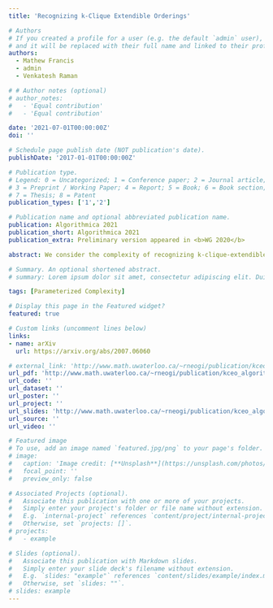 ```yaml
---
title: 'Recognizing k-Clique Extendible Orderings'

# Authors
# If you created a profile for a user (e.g. the default `admin` user), write the username (folder name) here
# and it will be replaced with their full name and linked to their profile.
authors:
  - Mathew Francis
  - admin
  - Venkatesh Raman

# # Author notes (optional)
# author_notes:
#   - 'Equal contribution'
#   - 'Equal contribution'

date: '2021-07-01T00:00:00Z'
doi: ''

# Schedule page publish date (NOT publication's date).
publishDate: '2017-01-01T00:00:00Z'

# Publication type.
# Legend: 0 = Uncategorized; 1 = Conference paper; 2 = Journal article;
# 3 = Preprint / Working Paper; 4 = Report; 5 = Book; 6 = Book section;
# 7 = Thesis; 8 = Patent
publication_types: ['1','2']

# Publication name and optional abbreviated publication name.
publication: Algorithmica 2021
publication_short: Algorithmica 2021
publication_extra: Preliminary version appeared in <b>WG 2020</b>

abstract: We consider the complexity of recognizing k-clique-extendible graphs (k-C-E graphs) introduced by Spinrad (Efficient Graph Representations, AMS 2003), which are generalizations of comparability graphs. A graph is k-clique-extendible if there is an ordering of the vertices such that whenever two overlapping k-cliques A and B have k−1 common vertices, and these common vertices appear between the two vertices a,b∈(A∖B)∪(B∖A) in the ordering, there is an edge between a and b, implying that A∪B is a (k+1)-clique. Such an ordering is said to be a k-C-E ordering. These graphs arise in applications related to modelling preference relations. Recently, it has been shown that a maximum clique in such a graph can be found in nO(k) time [Hamburger et al. 2017] when the ordering is given. When k is 2, such graphs are precisely the well-known class of comparability graphs and when k is 3 they are called triangle-extendible graphs. It has been shown that triangle-extendible graphs appear as induced subgraphs of visibility graphs of simple polygons, and the complexity of recognizing them has been mentioned as an open problem in the literature. While comparability graphs (i.e. 2-C-E graphs) can be recognized in polynomial time, we show that recognizing k-C-E graphs is NP-hard for any fixed k≥3 and CO-NP-hard when k is part of the input. While our NP-hardness reduction for k≥4 is from the betweenness problem, for k=3, our reduction is an intricate one from the 3-colouring problem. We also show that the problems of determining whether a given ordering of the vertices of a graph is a k-C-E ordering, and that of finding a maximum clique in a k-C-E graph, given a k-C-E ordering, are hard for the parameterized complexity classes CO-W[1] and W[1] respectively, when parameterized by k. However we show that the former is fixed-parameter tractable when parameterized by the treewidth of the graph. We also show that the dual parameterizations of all the problems that we study are fixed parameter tractable.

# Summary. An optional shortened abstract.
# summary: Lorem ipsum dolor sit amet, consectetur adipiscing elit. Duis posuere tellus ac convallis placerat. Proin tincidunt magna sed ex sollicitudin condimentum.

tags: [Parameterized Complexity]

# Display this page in the Featured widget?
featured: true

# Custom links (uncomment lines below)
links:
- name: arXiv
  url: https://arxiv.org/abs/2007.06060

# external_link: 'http://www.math.uwaterloo.ca/~rneogi/publication/kceo_algorithmica/kCEO_Algorithmica.pdf'
url_pdf: 'http://www.math.uwaterloo.ca/~rneogi/publication/kceo_algorithmica/kCEO_Algorithmica.pdf'
url_code: ''
url_dataset: ''
url_poster: ''
url_project: ''
url_slides: 'http://www.math.uwaterloo.ca/~rneogi/publication/kceo_algorithmica/kCEO_wg2020_slides.pdf'
url_source: ''
url_video: ''

# Featured image
# To use, add an image named `featured.jpg/png` to your page's folder.
# image:
#   caption: 'Image credit: [**Unsplash**](https://unsplash.com/photos/pLCdAaMFLTE)'
#   focal_point: ''
#   preview_only: false

# Associated Projects (optional).
#   Associate this publication with one or more of your projects.
#   Simply enter your project's folder or file name without extension.
#   E.g. `internal-project` references `content/project/internal-project/index.md`.
#   Otherwise, set `projects: []`.
# projects:
#   - example

# Slides (optional).
#   Associate this publication with Markdown slides.
#   Simply enter your slide deck's filename without extension.
#   E.g. `slides: "example"` references `content/slides/example/index.md`.
#   Otherwise, set `slides: ""`.
# slides: example
---
```


<!-- {{% callout note %}}
Click the _Cite_ button above to demo the feature to enable visitors to import publication metadata into their reference management software.
{{% /callout %}}

{{% callout note %}}
Create your slides in Markdown - click the _Slides_ button to check out the example.
{{% /callout %}}

Supplementary notes can be added here, including [code, math, and images](https://wowchemy.com/docs/writing-markdown-latex/). -->
